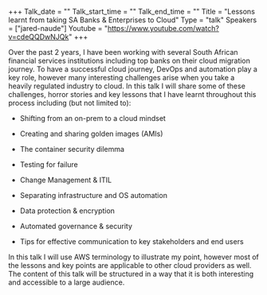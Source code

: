 +++
Talk_date = ""
Talk_start_time = ""
Talk_end_time = ""
Title = "Lessons learnt from taking SA Banks & Enterprises to Cloud"
Type = "talk"
Speakers = ["jared-naude"]
Youtube = "https://www.youtube.com/watch?v=cdeQQDwNJQk"
+++

Over the past 2 years, I have been working with several South African financial services institutions including top banks on their cloud migration journey. To have a successful cloud journey, DevOps and automation play a key role, however many interesting challenges arise when you take a heavily regulated industry to cloud. In this talk I will share some of these challenges, horror stories and key lessons that I have learnt throughout this process including (but not limited to):

- Shifting from an on-prem to a cloud mindset

- Creating and sharing golden images (AMIs)

- The container security dilemma

- Testing for failure

- Change Management & ITIL

- Separating infrastructure and OS automation

- Data protection & encryption

- Automated governance & security

- Tips for effective communication to key stakeholders and end users

In this talk I will use AWS terminology to illustrate my point, however most of the lessons and key points are applicable to other cloud providers as well. The content of this talk will be structured in a way that it is both interesting and accessible to a large audience.
